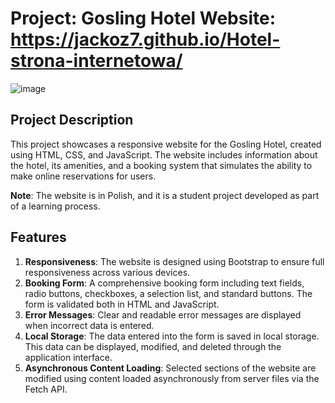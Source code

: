 # Project: Gosling Hotel Website: https://jackoz7.github.io/Hotel-strona-internetowa/
![image](https://github.com/JacKoz7/Hotel-strona-internetowa/assets/126762316/f5fa820f-db44-4061-a251-e4f167a99870)

## Project Description
This project showcases a responsive website for the Gosling Hotel, created using HTML, CSS, and JavaScript. The website includes information about the hotel, its amenities, and a booking system that simulates the ability to make online reservations for users.

**Note**: The website is in Polish, and it is a student project developed as part of a learning process.

## Features
1. **Responsiveness**: The website is designed using Bootstrap to ensure full responsiveness across various devices.
2. **Booking Form**: A comprehensive booking form including text fields, radio buttons, checkboxes, a selection list, and standard buttons. The form is validated both in HTML and JavaScript.
3. **Error Messages**: Clear and readable error messages are displayed when incorrect data is entered.
4. **Local Storage**: The data entered into the form is saved in local storage. This data can be displayed, modified, and deleted through the application interface.
5. **Asynchronous Content Loading**: Selected sections of the website are modified using content loaded asynchronously from server files via the Fetch API.

